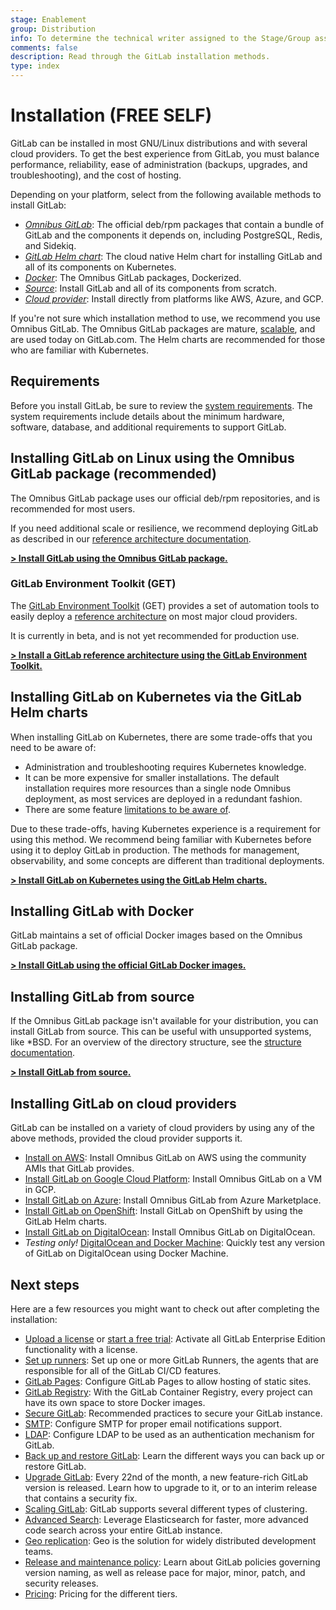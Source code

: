 ```yaml
---
stage: Enablement
group: Distribution
info: To determine the technical writer assigned to the Stage/Group associated with this page, see https://about.gitlab.com/handbook/engineering/ux/technical-writing/#assignments
comments: false
description: Read through the GitLab installation methods.
type: index
---
```


# Installation **(FREE SELF)**

GitLab can be installed in most GNU/Linux distributions and with several
cloud providers. To get the best experience from GitLab, you must balance
performance, reliability, ease of administration (backups, upgrades, and
troubleshooting), and the cost of hosting.

Depending on your platform, select from the following available methods to
install GitLab:

- [_Omnibus GitLab_](#installing-gitlab-on-linux-using-the-omnibus-gitlab-package-recommended):
  The official deb/rpm packages that contain a bundle of GitLab and the
  components it depends on, including PostgreSQL, Redis, and Sidekiq.
- [_GitLab Helm chart_](#installing-gitlab-on-kubernetes-via-the-gitlab-helm-charts):
  The cloud native Helm chart for installing GitLab and all of its components
  on Kubernetes.
- [_Docker_](#installing-gitlab-with-docker): The Omnibus GitLab packages,
  Dockerized.
- [_Source_](#installing-gitlab-from-source): Install GitLab and all of its
  components from scratch.
- [_Cloud provider_](#installing-gitlab-on-cloud-providers): Install directly
  from platforms like AWS, Azure, and GCP.

If you're not sure which installation method to use, we recommend you use
Omnibus GitLab. The Omnibus GitLab packages are mature,
[scalable](../administration/reference_architectures/index.md), and are used
today on GitLab.com. The Helm charts are recommended for those who are familiar
with Kubernetes.

## Requirements

Before you install GitLab, be sure to review the [system requirements](requirements.md).
The system requirements include details about the minimum hardware, software,
database, and additional requirements to support GitLab.

## Installing GitLab on Linux using the Omnibus GitLab package (recommended)

The Omnibus GitLab package uses our official deb/rpm repositories, and is
recommended for most users.

If you need additional scale or resilience, we recommend deploying
GitLab as described in our [reference architecture documentation](../administration/reference_architectures/index.md).

[**> Install GitLab using the Omnibus GitLab package.**](https://about.gitlab.com/install/)

### GitLab Environment Toolkit (GET)

The [GitLab Environment Toolkit](https://gitlab.com/gitlab-org/quality/gitlab-environment-toolkit) (GET) provides a set of automation tools to easily deploy a [reference architecture](../administration/reference_architectures/index.md) on most major cloud providers.

It is currently in beta, and is not yet recommended for production use.

[**> Install a GitLab reference architecture using the GitLab Environment Toolkit.**](https://gitlab.com/gitlab-org/quality/gitlab-environment-toolkit#documentation)

## Installing GitLab on Kubernetes via the GitLab Helm charts

When installing GitLab on Kubernetes, there are some trade-offs that you
need to be aware of:

- Administration and troubleshooting requires Kubernetes knowledge.
- It can be more expensive for smaller installations. The default installation
  requires more resources than a single node Omnibus deployment, as most services
  are deployed in a redundant fashion.
- There are some feature [limitations to be aware of](https://docs.gitlab.com/charts/#limitations).

Due to these trade-offs, having Kubernetes experience is a requirement for
using this method. We recommend being familiar with Kubernetes before using it
to deploy GitLab in production. The methods for management, observability, and
some concepts are different than traditional deployments.

[**> Install GitLab on Kubernetes using the GitLab Helm charts.**](https://docs.gitlab.com/charts/)

## Installing GitLab with Docker

GitLab maintains a set of official Docker images based on the Omnibus GitLab
package.

[**> Install GitLab using the official GitLab Docker images.**](docker.md)

## Installing GitLab from source

If the Omnibus GitLab package isn't available for your distribution, you can
install GitLab from source. This can be useful with unsupported systems, like
\*BSD. For an overview of the directory structure, see the
[structure documentation](installation.md#gitlab-directory-structure).

[**> Install GitLab from source.**](installation.md)

## Installing GitLab on cloud providers

GitLab can be installed on a variety of cloud providers by using any of
the above methods, provided the cloud provider supports it.

- [Install on AWS](aws/index.md): Install Omnibus GitLab on AWS using the community AMIs that GitLab provides.
- [Install GitLab on Google Cloud Platform](google_cloud_platform/index.md): Install Omnibus GitLab on a VM in GCP.
- [Install GitLab on Azure](azure/index.md): Install Omnibus GitLab from Azure Marketplace.
- [Install GitLab on OpenShift](https://docs.gitlab.com/charts/installation/cloud/openshift.html): Install GitLab on OpenShift by using the GitLab Helm charts.
- [Install GitLab on DigitalOcean](https://www.digitalocean.com/community/tutorials/how-to-install-and-configure-gitlab-on-ubuntu-18-04): Install Omnibus GitLab on DigitalOcean.
- _Testing only!_ [DigitalOcean and Docker Machine](digitaloceandocker.md):
  Quickly test any version of GitLab on DigitalOcean using Docker Machine.

## Next steps

Here are a few resources you might want to check out after completing the
installation:

- [Upload a license](../user/admin_area/license.md)  or [start a free trial](https://about.gitlab.com/free-trial/):
  Activate all GitLab Enterprise Edition functionality with a license.
- [Set up runners](https://docs.gitlab.com/runner/): Set up one or more GitLab
  Runners, the agents that are responsible for all of the GitLab CI/CD features.
- [GitLab Pages](../administration/pages/index.md): Configure GitLab Pages to
  allow hosting of static sites.
- [GitLab Registry](../administration/packages/container_registry.md): With the
  GitLab Container Registry, every project can have its own space to store Docker
  images.
- [Secure GitLab](../security/README.md#securing-your-gitlab-installation):
  Recommended practices to secure your GitLab instance.
- [SMTP](https://docs.gitlab.com/omnibus/settings/smtp.html): Configure SMTP
  for proper email notifications support.
- [LDAP](../administration/auth/ldap/index.md): Configure LDAP to be used as
  an authentication mechanism for GitLab.
- [Back up and restore GitLab](../raketasks/backup_restore.md): Learn the different
  ways you can back up or restore GitLab.
- [Upgrade GitLab](../update/index.md): Every 22nd of the month, a new feature-rich GitLab version
  is released. Learn how to upgrade to it, or to an interim release that contains a security fix.
- [Scaling GitLab](../administration/reference_architectures/index.md):
  GitLab supports several different types of clustering.
- [Advanced Search](../integration/elasticsearch.md): Leverage Elasticsearch for
  faster, more advanced code search across your entire GitLab instance.
- [Geo replication](../administration/geo/index.md):
  Geo is the solution for widely distributed development teams.
- [Release and maintenance policy](../policy/maintenance.md): Learn about GitLab
  policies governing version naming, as well as release pace for major, minor, patch,
  and security releases.
- [Pricing](https://about.gitlab.com/pricing/): Pricing for the different tiers.
